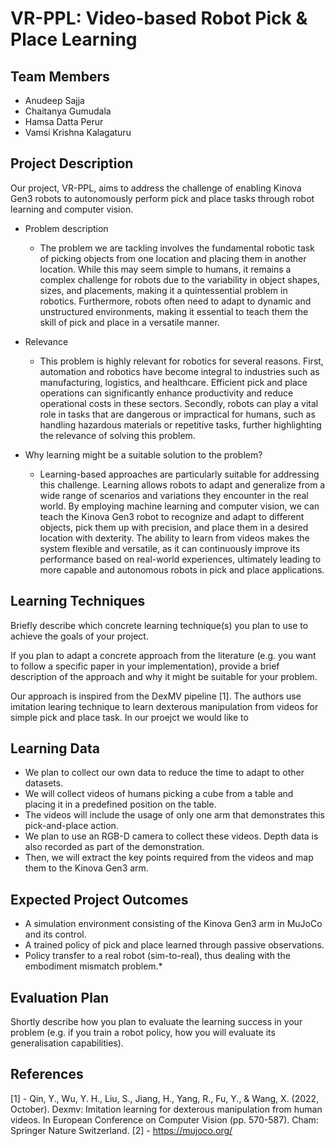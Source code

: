 # VR-PPL: Video-based Robot Pick & Place Learning

## Team Members

* Anudeep Sajja
* Chaitanya Gumudala
* Hamsa Datta Perur
* Vamsi Krishna Kalagaturu

## Project Description

Our project, VR-PPL, aims to address the challenge of enabling Kinova Gen3 robots to autonomously perform pick and place tasks through robot learning and computer vision.

* Problem description
  *  The problem we are tackling involves the fundamental robotic task of picking objects from one location and placing them in another location. While this may seem simple to humans, it remains a complex challenge for robots due to the variability in object shapes, sizes, and placements, making it a quintessential problem in robotics. Furthermore, robots often need to adapt to dynamic and unstructured environments, making it essential to teach them the skill of pick and place in a versatile manner. 
    
* Relevance
  *  This problem is highly relevant for robotics for several reasons. First, automation and robotics have become integral to industries such as manufacturing, logistics, and healthcare. Efficient pick and place operations can significantly enhance productivity and reduce operational costs in these sectors. Secondly, robots can play a vital role in tasks that are dangerous or impractical for humans, such as handling hazardous materials or repetitive tasks, further highlighting the relevance of solving this problem.
    
* Why learning might be a suitable solution to the problem?
  * Learning-based approaches are particularly suitable for addressing this challenge. Learning allows robots to adapt and generalize from a wide range of scenarios and variations they encounter in the real world. By employing machine learning and computer vision, we can teach the Kinova Gen3 robot to recognize and adapt to different objects, pick them up with precision, and place them in a desired location with dexterity. The ability to learn from videos makes the system flexible and versatile, as it can continuously improve its performance based on real-world experiences, ultimately leading to more capable and autonomous robots in pick and place applications.

## Learning Techniques


Briefly describe which concrete learning technique(s) you plan to use to achieve the goals of your project.

If you plan to adapt a concrete approach from the literature (e.g. you want to follow a specific paper in your implementation), provide a brief description of the approach and why it might be suitable for your problem.

Our approach is inspired from the DexMV pipeline [1]. The authors use imitation learing technique to learn dexterous manipulation from videos for simple pick and place task. In our proejct we would like to 

## Learning Data

* We plan to collect our own data to reduce the time to adapt to other datasets.
* We will collect videos of humans picking a cube from a table and placing it in a predefined position on the table.
* The videos will include the usage of only one arm that demonstrates this pick-and-place action.
* We plan to use an RGB-D camera to collect these videos. Depth data is also recorded as part of the demonstration.   
* Then, we will extract the key points required from the videos and map them to the Kinova Gen3 arm.

## Expected Project Outcomes
* A simulation environment consisting of the Kinova Gen3 arm in MuJoCo and its control.
* A trained policy of pick and place learned through passive observations.
* Policy transfer to a real robot (sim-to-real), thus dealing with the embodiment mismatch problem.* 

## Evaluation Plan

Shortly describe how you plan to evaluate the learning success in your problem (e.g. if you train a robot policy, how you will evaluate its generalisation capabilities).


## References

[1] - Qin, Y., Wu, Y. H., Liu, S., Jiang, H., Yang, R., Fu, Y., & Wang, X. (2022, October). Dexmv: Imitation learning for dexterous manipulation from human videos. In European Conference on Computer Vision (pp. 570-587). Cham: Springer Nature Switzerland.
[2] - https://mujoco.org/

